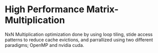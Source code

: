 # High Performance Matrix-Multiplication
NxN Multiplication optimization done by using loop tiling, stide access patterns to reduce cache evictions, and parrallized using two different paradigms; OpenMP and nvidia cuda.
